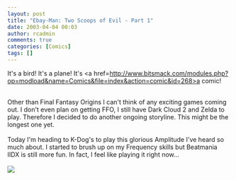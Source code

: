 ```yaml
---
layout: post
title: "Ebay-Man: Two Scoops of Evil - Part 1"
date: 2003-04-04 00:03
author: rcadmin
comments: true
categories: [Comics]
tags: []
---
```

It's a bird! It's a plane! It's <a href=http://www.bitsmack.com/modules.php?op=modload&name=Comics&file=index&action=comic&id=268>a comic!</a>
<br />

<br />
Other than Final Fantasy Origins I can't think of any exciting games coming out. I don't even plan on getting FFO, I still have Dark Cloud 2 and Zelda to play. Therefore I decided to do another ongoing storyline. This might be the longest one yet.
<br />

<br />
Today I'm heading to K-Dog's to play this glorious Amplitude I've heard so much about. I started to brush up on my Frequency skills but Beatmania IIDX is still more fun. In fact, I feel like playing it right now...<Br><br><!--more--><img src='http://dl.bitsmack.com/comics/20030404.gif' alt'' />

